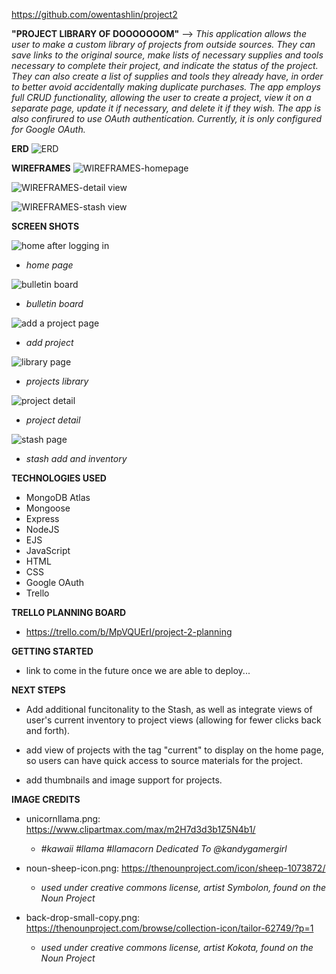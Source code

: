https://github.com/owentashlin/project2

**"PROJECT LIBRARY OF DOOOOOOOM"** -->
*This application allows the user to make a custom library of projects from outside sources. They can save links to the original source, make lists of necessary supplies and tools necessary to complete their project, and indicate the status of the project. They can also create a list of supplies and tools they already have, in order to better avoid accidentally making duplicate purchases. The app employs full CRUD functionality, allowing the user to create a project, view it on a separate page, update it if necessary, and delete it if they wish. The app is also confirured to use OAuth authentication. Currently, it is only configured for Google OAuth.* 

**ERD**
![ERD](/public/images/project2-ERD.jpg)

**WIREFRAMES**
![WIREFRAMES-homepage](/public/images/wireframe-home-page-view.jpg)

![WIREFRAMES-detail view](/public/images/wireframe-project-detail-view.jpg)

![WIREFRAMES-stash view](/public/images/wireframe-stash-view.jpg)

**SCREEN SHOTS**

![home after logging in](/public/images/screenshots/home.png)
- *home page*

![bulletin board](/public/images/screenshots/bulletin-board.png)
- *bulletin board*

![add a project page](/public/images/screenshots/add.png)
- *add project*

![library page](/public/images/screenshots/library.png)
- *projects library*

![project detail](/public/images/screenshots/detail.png)
- *project detail*

![stash page](/public/images/screenshots/stash.png)
- *stash add and inventory*

**TECHNOLOGIES USED**
- MongoDB Atlas
- Mongoose
- Express
- NodeJS
- EJS
- JavaScript
- HTML
- CSS
- Google OAuth
- Trello

**TRELLO PLANNING BOARD**
- https://trello.com/b/MpVQUErI/project-2-planning


**GETTING STARTED**
- link to come in the future once we are able to deploy...

**NEXT STEPS**
- Add additional funcitonality to the Stash, as well as integrate views of user's current inventory to project views (allowing for fewer clicks back and forth). 

- add view of projects with the tag "current" to display on the home page, so users can have quick access to source materials for the project.

- add thumbnails and image support for projects.

**IMAGE CREDITS**
- unicornllama.png: https://www.clipartmax.com/max/m2H7d3d3b1Z5N4b1/
    - *#kawaii #llama #llamacorn Dedicated To @kandygamergirl* 

- noun-sheep-icon.png: https://thenounproject.com/icon/sheep-1073872/
    - *used under creative commons license, artist Symbolon, found on the Noun Project*

- back-drop-small-copy.png: https://thenounproject.com/browse/collection-icon/tailor-62749/?p=1 
    - *used under creative commons license, artist Kokota, found on the Noun Project*



